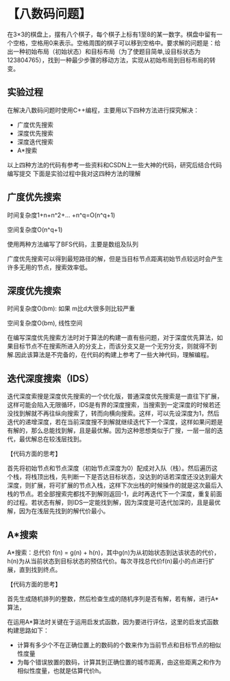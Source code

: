 【八数码问题】
=====
                 
在3×3的棋盘上，摆有八个棋子，每个棋子上标有1至8的某一数字。棋盘中留有一个空格，空格用0来表示。空格周围的棋子可以移到空格中。要求解的问题是：给出一种初始布局（初始状态）和目标布局（为了使题目简单,设目标状态为123804765），找到一种最少步骤的移动方法，实现从初始布局到目标布局的转变。

实验过程
--------
在解决八数码问题时使用C++编程，主要用以下四种方法进行探究解决：
* 广度优先搜索
* 深度优先搜索
* 深度迭代搜索
* A*搜索

以上四种方法的代码有参考一些资料和CSDN上一些大神的代码，研究后结合代码编写提交
下面是实验过程中我对这四种方法的理解

广度优先搜索
----------
时间复杂度1+n+n^2+… +n^q=O(n^q+1)

空间复杂度O(n^q+1)

使用两种方法编写了BFS代码，主要是数组及队列

广度优先搜索可以得到最短路径的解，但是当目标节点距离初始节点较远时会产生许多无用的节点，搜索效率低。

深度优先搜索
-------------
时间复杂度O(bm): 如果 m比d大很多则比较严重

空间复杂度O(bm), 线性空间

在编写深度优先搜索方法时对于算法的构建一直有些问题，对于深度优先算法，如果目标节点不在搜索所进入的分支上，而该分支又是一个无穷分支，则就得不到解.因此该算法是不完备的，在代码的构建上参考了一些大神代码，理解编程。

迭代深度搜索（IDS）
-------------
迭代深度索搜是深度优先搜索的一个优化版，普通深度优先搜索是一直往下扩展，这样可能会陷入无限循环，IDS是有界的深度搜索，当搜索到一定深度的时候若还没找到解就不再往纵向搜索了，转而向横向搜索。这样，可以先设深度为1，然后迭代的递增深度，若在当前深度搜不到解就继续迭代下一个深度，这样如果问题是有解的，那么总能找到解，且是最优解。因为这种思想类似于广搜，一层一层的迭代，最优解总在较浅层找到。

【代码方面的思考】

首先将初始节点和节点深度（初始节点深度为0）配成对入队（栈）。然后遍历这个栈，将栈顶出栈，先判断一下是否达目标状态，没达到的话若深度还没达到最大深度，则扩展，将可扩展的节点入栈，这样下次出栈的时候操作的就是这次最后入栈的节点。若全部搜索完都找不到解则返回-1，此时再迭代下一个深度，重复前面的过程。若状态有解，则IDS一定能找到解，因为深度是可迭代加深的，且是最优解，因为在浅层先找到的解代价最小。

A*搜索
-------------
A*搜索：总代价 f(n) = g(n) + h(n)，其中g(n)为从初始状态到达该状态的代价，h(n)为从当前状态到目标状态的预估代价。每次寻找总代价f(n)最小的点进行扩展，直到找到终点。

【代码方面的思考】

首先生成随机排列的整数，然后检查生成的随机序列是否有解，若有解，进行A*算法，

在运用A*算法时关键在于运用启发式函数，因为要进行评估，这里的启发式函数构建思路如下：

* 计算有多少个不在正确位置上的数码的个数来作为当前节点和目标节点的相似性度量
* 为每个错误放置的数码，计算其到正确位置的城市距离，由这些距离之和作为相似性度量，也就是估算代价h。
